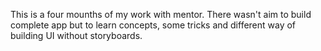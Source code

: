 This is a four mounths of my work with mentor. There wasn't aim to build complete app but to learn concepts, some tricks and different way of building UI without storyboards.
